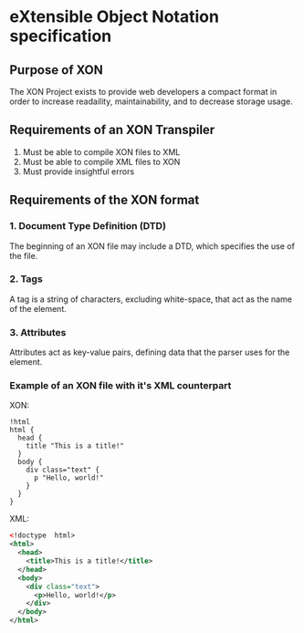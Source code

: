# eXtensible Object Notation specification

## Purpose of XON
The XON Project exists to provide web developers a compact format in order to increase readaility, maintainability, and to decrease storage usage.

## Requirements of an XON Transpiler
1. Must be able to compile XON files to XML
2. Must be able to compile XML files to XON
3. Must provide insightful errors

## Requirements of the XON format
### 1. Document Type Definition (DTD)
The beginning of an XON file may include a DTD, which specifies the use of the file.
### 2. Tags
A tag is a string of characters, excluding white-space, that act as the name of the element.
### 3. Attributes
Attributes act as key-value pairs, defining data that the parser uses for the element.

### Example of an XON file with it's XML counterpart
XON:
```xon
!html
html {
  head {
    title "This is a title!"
  }
  body {
    div class="text" {
      p "Hello, world!"
    }
  }
}
```
XML:
```xml
<!doctype  html>
<html>
  <head>
    <title>This is a title!</title>
  </head>
  <body>
    <div class="text">
      <p>Hello, world!</p>
    </div>
  </body>
</html>
```
